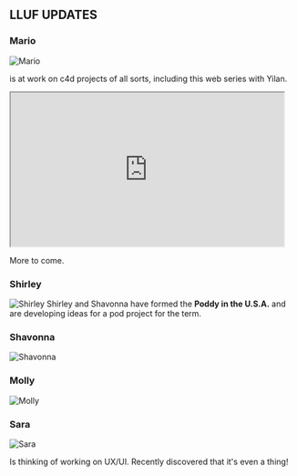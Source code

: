 
## LLUF UPDATES

### Mario
![Mario](https://files.slack.com/files-pri/T0HTW3H0V-FN7774DNE/podashians_joy.jpg?pub_secret=4d7ed5dec3)

is at work on c4d projects of all sorts, including this web series with Yilan.
<iframe src="https://drive.google.com/file/d/176BwSxWH2wRW4zOEnYtXu1v0wcrolhYc/preview" width="480" height="270"></iframe>

More to come.

### Shirley
![Shirley](https://files.slack.com/files-pri/T0HTW3H0V-FP2HXVC69/20191002_001_discopod_portraits_5d4astills_331.jpg?pub_secret=0840693fa6)
Shirley and Shavonna have formed the **Poddy in the U.S.A.** and are developing ideas for a pod project for the term.

### Shavonna
![Shavonna](https://files.slack.com/files-pri/T0HTW3H0V-FNPQBHCUA/20191002_001_discopod_portraits_5d4astills_142.jpg?pub_secret=43a31f00a2)

### Molly
![Molly](https://files.slack.com/files-pri/T0HTW3H0V-FNSU83BRU/5d4b7324.jpg?pub_secret=38e593407c)



### Sara

![Sara](https://files.slack.com/files-pri/T0HTW3H0V-FNQN81L69/5d4b6909.jpg?pub_secret=f826907d7d)

Is thinking of working on UX/UI. Recently discovered that it's even a thing!





<!--stackedit_data:
eyJoaXN0b3J5IjpbLTcwOTQ4MjQzMl19
-->